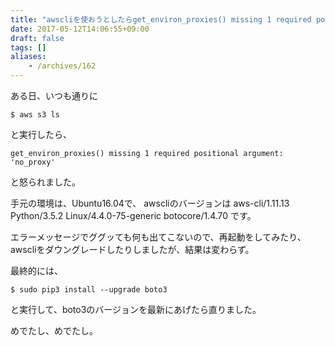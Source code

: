```yaml
---
title: "awscliを使おうとしたらget_environ_proxies() missing 1 required positional argument: no_proxyと怒られた話"
date: 2017-05-12T14:06:55+09:00
draft: false
tags: []
aliases:
    - /archives/162
---
```


ある日、いつも通りに


```
$ aws s3 ls
```

と実行したら、

```
get_environ_proxies() missing 1 required positional argument: 'no_proxy'
```

と怒られました。

手元の環境は、Ubuntu16.04で、 awscliのバージョンは  aws-cli/1.11.13 Python/3.5.2 Linux/4.4.0-75-generic botocore/1.4.70 です。

エラーメッセージでググッても何も出てこないので、再起動をしてみたり、awscliをダウングレードしたりしましたが、結果は変わらず。

最終的には、

```
$ sudo pip3 install --upgrade boto3
```

と実行して、boto3のバージョンを最新にあげたら直りました。

めでたし、めでたし。
